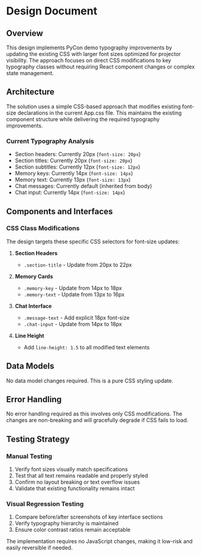 # Design Document

## Overview

This design implements PyCon demo typography improvements by updating the existing CSS with larger font sizes optimized for projector visibility. The approach focuses on direct CSS modifications to key typography classes without requiring React component changes or complex state management.

## Architecture

The solution uses a simple CSS-based approach that modifies existing font-size declarations in the current App.css file. This maintains the existing component structure while delivering the required typography improvements.

### Current Typography Analysis
- Section headers: Currently 20px (`font-size: 20px`)
- Section titles: Currently 20px (`font-size: 20px`) 
- Section subtitles: Currently 12px (`font-size: 12px`)
- Memory keys: Currently 14px (`font-size: 14px`)
- Memory text: Currently 13px (`font-size: 13px`)
- Chat messages: Currently default (inherited from body)
- Chat input: Currently 14px (`font-size: 14px`)

## Components and Interfaces

### CSS Class Modifications

The design targets these specific CSS selectors for font-size updates:

1. **Section Headers**
   - `.section-title` - Update from 20px to 22px
   
2. **Memory Cards**
   - `.memory-key` - Update from 14px to 18px
   - `.memory-text` - Update from 13px to 16px
   
3. **Chat Interface**
   - `.message-text` - Add explicit 18px font-size
   - `.chat-input` - Update from 14px to 18px

4. **Line Height**
   - Add `line-height: 1.5` to all modified text elements

## Data Models

No data model changes required. This is a pure CSS styling update.

## Error Handling

No error handling required as this involves only CSS modifications. The changes are non-breaking and will gracefully degrade if CSS fails to load.

## Testing Strategy

### Manual Testing
1. Verify font sizes visually match specifications
2. Test that all text remains readable and properly styled
3. Confirm no layout breaking or text overflow issues
4. Validate that existing functionality remains intact

### Visual Regression Testing
1. Compare before/after screenshots of key interface sections
2. Verify typography hierarchy is maintained
3. Ensure color contrast ratios remain acceptable

The implementation requires no JavaScript changes, making it low-risk and easily reversible if needed.